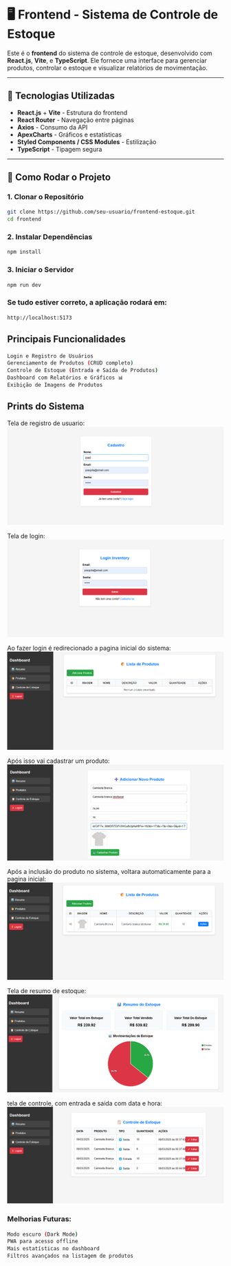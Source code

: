 # 🖥️ Frontend - Sistema de Controle de Estoque

Este é o **frontend** do sistema de controle de estoque, desenvolvido com **React.js**, **Vite**, e **TypeScript**. Ele fornece uma interface para gerenciar produtos, controlar o estoque e visualizar relatórios de movimentação.

---

## 🚀 **Tecnologias Utilizadas**
- **React.js** + **Vite** - Estrutura do frontend
- **React Router** - Navegação entre páginas
- **Axios** - Consumo da API
- **ApexCharts** - Gráficos e estatísticas
- **Styled Components / CSS Modules** - Estilização
- **TypeScript** - Tipagem segura

---

## 📌 **Como Rodar o Projeto**

### **1. Clonar o Repositório**
```sh
git clone https://github.com/seu-usuario/frontend-estoque.git
cd frontend
```
### **2. Instalar Dependências**
```sh
npm install
```

### **3. Iniciar o Servidor**
```sh
npm run dev
```

### **Se tudo estiver correto, a aplicação rodará em:**
```sh
http://localhost:5173

```

## Principais Funcionalidades

```sh
Login e Registro de Usuários
Gerenciamento de Produtos (CRUD completo)
Controle de Estoque (Entrada e Saída de Produtos)
Dashboard com Relatórios e Gráficos 📊
Exibição de Imagens de Produtos
```

##  Prints do Sistema
Tela de registro de usuario:
![alt text](<Captura de tela 2025-03-09 003526.png>)

Tela de login:
![alt text](<Captura de tela 2025-03-09 003512.png>)

Ao fazer login é redirecionado a pagina inicial do sistema:
![alt text](<Captura de tela 2025-03-09 003539.png>)

Após isso vai cadastrar um produto:
![alt text](<Captura de tela 2025-03-09 003717.png>)

Após a inclusão do produto no sistema, voltara automaticamente para a pagina inicial:
![alt text](<Captura de tela 2025-03-09 003728.png>)

Tela de resumo de estoque:
![alt text](<Captura de tela 2025-03-09 004640.png>)

tela de controle, com entrada e saida com data e hora:
![alt text](<Captura de tela 2025-03-09 004700.png>)

### **Melhorias Futuras:**
```sh
Modo escuro (Dark Mode) 
PWA para acesso offline 
Mais estatísticas no dashboard 
Filtros avançados na listagem de produtos 

```